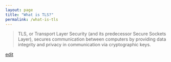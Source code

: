 ```yaml
---
layout: page
title: "What is TLS?"
permalink: /what-is-tls
---
```


> TLS, or Transport Layer Security (and its predecessor Secure Sockets Layer), secures communication between computers by providing data integrity and privacy in communication via cryptographic keys.

<p class="edit-term"><a href="https://github.com/and-digital/tech-definitions/blob/master/definitions/internet/tls.md">edit</a></p>
